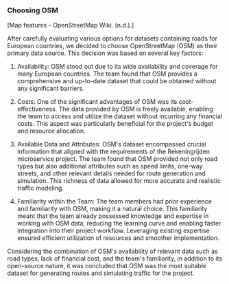 ### Choosing OSM

[Map features - OpenStreetMap Wiki. (n.d.).]

After carefully evaluating various options for datasets containing roads for European countries, we decided to choose
OpenStreetMap (OSM) as their primary data source. This decision was based on several key factors:

1. Availability: OSM stood out due to its wide availability and coverage for many European countries. The team found
   that OSM provides a comprehensive and up-to-date dataset that could be obtained without any significant barriers.

2. Costs: One of the significant advantages of OSM was its cost-effectiveness. The data provided by OSM is freely
   available, enabling the team to access and utilize the dataset without incurring any financial costs. This aspect was
   particularly beneficial for the project's budget and resource allocation.

3. Available Data and Attributes: OSM's dataset encompassed crucial information that aligned with the requirements of
   the Rekeningrijden microservice project. The team found that OSM provided not only road types but also additional
   attributes such as speed limits, one-way streets, and other relevant details needed for route generation and
   simulation. This richness of data allowed for more accurate and realistic traffic modeling.

4. Familiarity within the Team: The team members had prior experience and familiarity with OSM, making it a natural
   choice. This familiarity meant that the team already possessed knowledge and expertise in working with OSM data,
   reducing the learning curve and enabling faster integration into their project workflow. Leveraging existing
   expertise ensured efficient utilization of resources and smoother implementation.

Considering the combination of OSM's availability of relevant data such as road types, lack of financial cost, and the
team's familiarity, in addition to its open-source nature, it was concluded that OSM was the most suitable dataset for
generating routes and simulating traffic for the project.


